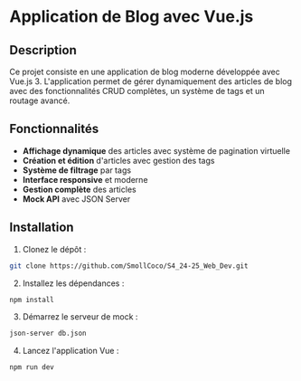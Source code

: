 # Application de Blog avec Vue.js

## Description

Ce projet consiste en une application de blog moderne développée avec Vue.js 3. L'application permet de gérer dynamiquement des articles de blog avec des fonctionnalités CRUD complètes, un système de tags et un routage avancé.

## Fonctionnalités

- **Affichage dynamique** des articles avec système de pagination virtuelle
- **Création et édition** d'articles avec gestion des tags
- **Système de filtrage** par tags
- **Interface responsive** et moderne
- **Gestion complète** des articles
- **Mock API** avec JSON Server

## Installation

1. Clonez le dépôt :

```bash
git clone https://github.com/SmollCoco/S4_24-25_Web_Dev.git
```

2. Installez les dépendances :

```bash
npm install
```

3. Démarrez le serveur de mock :

```bash
json-server db.json
```

4. Lancez l'application Vue :

```bash
npm run dev
```
